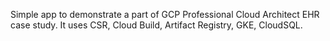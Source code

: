 Simple app to demonstrate a part of GCP Professional Cloud Architect EHR case study. It uses CSR, Cloud Build, Artifact Registry, GKE, CloudSQL.
